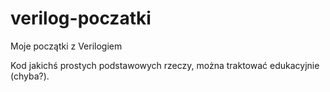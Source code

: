 # verilog-poczatki
Moje początki z Verilogiem

Kod jakichś prostych podstawowych rzeczy, można traktować edukacyjnie (chyba?).

